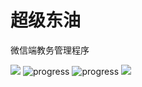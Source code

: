 超级东油
=============================
微信端教务管理程序

![](https://img.shields.io/npm/l/vue.svg)
![progress](http://progressed.io/bar/50?title=progress)
![progress](http://progressed.io/bar/100%?title=coverage)
![](https://img.shields.io/static/v1.svg?label=微信开发者工具&message=v1.02&color=brightgreen)
